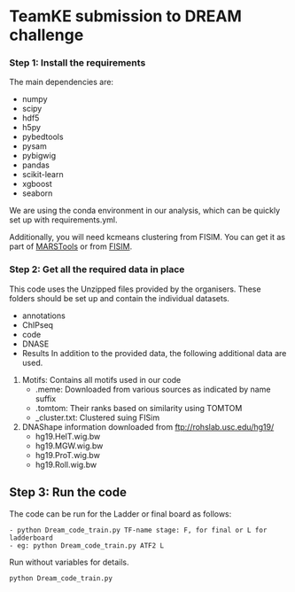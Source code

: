 # TeamKE submission to DREAM challenge


### Step 1: Install the requirements
The main dependencies are:
- numpy
- scipy
- hdf5
- h5py
- pybedtools
- pysam
- pybigwig
- pandas
- scikit-learn
- xgboost
- seaborn

We are using the conda environment in our analysis, 
which can be quickly set up with requirements.yml.

Additionally, you will need kcmeans clustering from FISIM. 
You can get it as part of [MARSTools](https://github.com/kipkurui/MARSTools) or from [FISIM](http://genome.ugr.es/fisim).


### Step 2: Get all the required data in place

This code uses the Unzipped files provided by the organisers. 
These folders should be set up and contain the individual datasets.
- annotations
- ChIPseq
- code
- DNASE
- Results 
 In addition to the provided data, the following additional data are used.

1. Motifs: Contains all motifs used in our code
    - .meme: Downloaded from various sources as indicated by name suffix
    - .tomtom: Their ranks based on similarity using TOMTOM
    - \_cluster.txt: Clustered suing FISim
2. DNAShape information downloaded from ftp://rohslab.usc.edu/hg19/
    - hg19.HelT.wig.bw
    - hg19.MGW.wig.bw
    - hg19.ProT.wig.bw
    - hg19.Roll.wig.bw
    
## Step 3: Run the code

The code can be run for the Ladder or final board as follows:

```
- python Dream_code_train.py TF-name stage: F, for final or L for ladderboard
- eg: python Dream_code_train.py ATF2 L

```
    
Run without variables for details. 
```
python Dream_code_train.py
```

